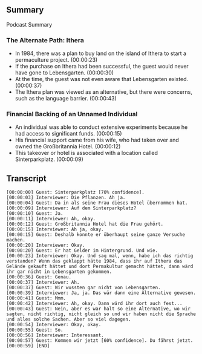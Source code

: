 ## Summary

Podcast Summary

### The Alternate Path: Ithera

*   In 1984, there was a plan to buy land on the island of Ithera to start a permaculture project. (00:00:23)
*   If the purchase on Ithera had been successful, the guest would never have gone to Lebensgarten. (00:00:30)
*   At the time, the guest was not even aware that Lebensgarten existed. (00:00:37)
*   The Ithera plan was viewed as an alternative, but there were concerns, such as the language barrier. (00:00:43)

### Financial Backing of an Unnamed Individual

*   An individual was able to conduct extensive experiments because he had access to significant funds. (00:00:15)
*   His financial support came from his wife, who had taken over and owned the Großbritannia Hotel. (00:00:12)
*   This takeover or hotel is associated with a location called Sinterparkplatz. (00:00:09)

## Transcript

```text
[00:00:00] Guest: Sinterparkplatz [70% confidence].
[00:00:03] Interviewer: Die Pflanzen. Ah ja.
[00:00:04] Guest: Da in als seine Frau dieses Hotel übernommen hat.
[00:00:09] Interviewer: Auf dem Sinterparkplatz?
[00:00:10] Guest: Ja.
[00:00:11] Interviewer: Ah, okay.
[00:00:12] Guest: Großbritannia Hotel hat die Frau gehört.
[00:00:15] Interviewer: Ah ja, okay.
[00:00:15] Guest: Deshalb konnte er überhaupt seine ganze Versuche machen.
[00:00:20] Interviewer: Okay.
[00:00:20] Guest: Er hat Gelder im Hintergrund. Und wie.
[00:00:23] Interviewer: Okay. Und sag mal, wenn, habe ich das richtig verstanden? Wenn das geklappt hätte 1984, dass ihr auf Ithera das Gelände gekauft hättet und dort Permakultur gemacht hättet, dann wärd ihr gar nicht in Lebensgarten gekommen.
[00:00:36] Guest: Genau.
[00:00:37] Interviewer: Ah.
[00:00:37] Guest: Wir wussten gar nicht von Lebensgarten.
[00:00:39] Interviewer: Ja, ja. Das wär dann eine Alternative gewesen.
[00:00:41] Guest: Mmm.
[00:00:42] Interviewer: Ah, okay. Dann wärd ihr dort auch fest...
[00:00:43] Guest: Nein, aber es war halt so eine Alternative, wo wir sagten, nicht richtig, nicht gleich so und wir haben nicht die Sprache und alles solche Sachen. Aber so viel dagegen.
[00:00:54] Interviewer: Okay, okay.
[00:00:55] Guest: So.
[00:00:56] Interviewer: Interessant.
[00:00:57] Guest: Kommen wir jetzt [60% confidence]. Du fährst jetzt.
[00:00:59] [END]
```
